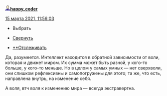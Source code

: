 [![userinfo_v8.png](../_resources/userinfo_v8-1.png)](https://happy-coder.livejournal.com/profile)[**happy_coder**](https://happy-coder.livejournal.com/)

 [15 марта 2021, 11:56:03](https://ivanov-petrov.livejournal.com/2306836.html?thread=161443092#t161443092)

- Выбрать

- [Свернуть](https://ivanov-petrov.livejournal.com/2306836.html?thread=161443092#t161443092)

- [**Отслеживать](https://www.livejournal.com/manage/subscriptions/comments.bml?talkid=161443092&journal=ivanov_petrov)

Да, разумеется. Интеллект находится в обратной зависимости от воли, которая и движет миром. Их сумма может быть разной, у кого-то больше, у кого-то меньше. Но в целом у самых умных — нет сверхволи, они слишком рефлексивны и самопогружены для этого; та же, что есть, направлена внутрь, на изменение себя.

А воля, втч воля к изменению мира — всегда экстравертна.
<div style="display: none;">  </div>